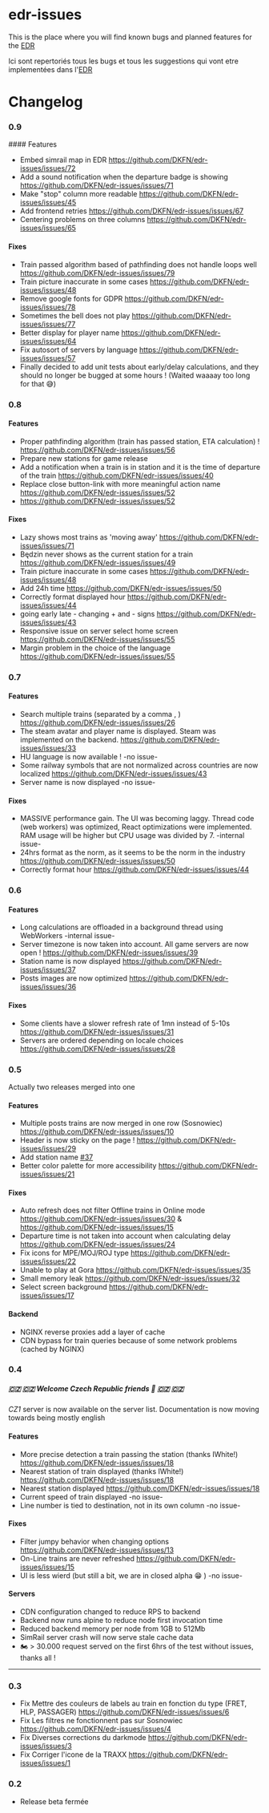 # edr-issues

This is the place where you will find known bugs and planned features for the [EDR](https://edr.deadlykungfu.ninja/)

Ici sont repertoriés tous les bugs et tous les suggestions qui vont etre implementées dans l'[EDR](https://edr.deadlykungfu.ninja/)

# Changelog

### 0.9
#### Features
- Embed simrail map in EDR https://github.com/DKFN/edr-issues/issues/72
- Add a sound notification when the departure badge is showing https://github.com/DKFN/edr-issues/issues/71
- Make "stop" column more readable https://github.com/DKFN/edr-issues/issues/45
- Add frontend retries https://github.com/DKFN/edr-issues/issues/67
- Centering problems on three columns https://github.com/DKFN/edr-issues/issues/65

#### Fixes
- Train passed algorithm based of pathfinding does not handle loops well https://github.com/DKFN/edr-issues/issues/79
- Train picture inaccurate in some cases https://github.com/DKFN/edr-issues/issues/48
- Remove google fonts for GDPR https://github.com/DKFN/edr-issues/issues/78
- Sometimes the bell does not play https://github.com/DKFN/edr-issues/issues/77
- Better display for player name https://github.com/DKFN/edr-issues/issues/64
- Fix autosort of servers by language https://github.com/DKFN/edr-issues/issues/57
- Finally decided to add unit tests about early/delay calculations, and they should no longer be bugged at some hours ! (Waited waaaay too long for that 😅)


### 0.8
#### Features
- Proper pathfinding algorithm (train has passed station, ETA calculation) ! https://github.com/DKFN/edr-issues/issues/56
- Prepare new stations for game release
- Add a notification when a train is in station and it is the time of departure of the train https://github.com/DKFN/edr-issues/issues/40
- Replace close button-link with more meaningful action name https://github.com/DKFN/edr-issues/issues/52
- https://github.com/DKFN/edr-issues/issues/52

#### Fixes
- Lazy shows most trains as 'moving away' https://github.com/DKFN/edr-issues/issues/71
- Będzin never shows as the current station for a train https://github.com/DKFN/edr-issues/issues/49
- Train picture inaccurate in some cases https://github.com/DKFN/edr-issues/issues/48
- Add 24h time https://github.com/DKFN/edr-issues/issues/50
- Correctly format displayed hour https://github.com/DKFN/edr-issues/issues/44
- going early late - changing + and - signs https://github.com/DKFN/edr-issues/issues/43
- Responsive issue on server select home screen https://github.com/DKFN/edr-issues/issues/55
- Margin problem in the choice of the language https://github.com/DKFN/edr-issues/issues/55

### 0.7

#### Features
- Search multiple trains (separated by a comma , ) https://github.com/DKFN/edr-issues/issues/26
- The steam avatar and player name is displayed. Steam was implemented on the backend. https://github.com/DKFN/edr-issues/issues/33
- HU language is now available ! -no issue-
- Some railway symbols that are not normalized across countries are now localized https://github.com/DKFN/edr-issues/issues/43
- Server name is now displayed -no issue-

#### Fixes

- MASSIVE performance gain. The UI was becoming laggy. Thread code (web workers) was optimized, React optimizations were implemented. RAM usage will be higher but CPU usage was divided by 7. -internal issue-
- 24hrs format as the norm, as it seems to be the norm in the industry https://github.com/DKFN/edr-issues/issues/50
- Correctly format hour https://github.com/DKFN/edr-issues/issues/44

### 0.6

#### Features

- Long calculations are offloaded in a background thread using WebWorkers -internal issue-
- Server timezone is now taken into account. All game servers are now open ! https://github.com/DKFN/edr-issues/issues/39 
- Station name is now displayed https://github.com/DKFN/edr-issues/issues/37
- Posts images are now optimized https://github.com/DKFN/edr-issues/issues/36

#### Fixes
- Some clients have a slower refresh rate of 1mn instead of 5-10s https://github.com/DKFN/edr-issues/issues/31
- Servers are ordered depending on locale choices https://github.com/DKFN/edr-issues/issues/28


### 0.5

Actually two releases merged into one

#### Features

- Multiple posts trains are now merged in one row (Sosnowiec) https://github.com/DKFN/edr-issues/issues/10
- Header is now sticky on the page ! https://github.com/DKFN/edr-issues/issues/29
- Add station name [#37](https://github.com/DKFN/edr-issues/issues/37)
- Better color palette for more accessibility https://github.com/DKFN/edr-issues/issues/21


#### Fixes
- Auto refresh does not filter Offline trains in Online mode https://github.com/DKFN/edr-issues/issues/30 & https://github.com/DKFN/edr-issues/issues/15
- Departure time is not taken into account when calculating delay https://github.com/DKFN/edr-issues/issues/24
- Fix icons for MPE/MOJ/ROJ type https://github.com/DKFN/edr-issues/issues/22
- Unable to play at Gora https://github.com/DKFN/edr-issues/issues/35
- Small memory leak https://github.com/DKFN/edr-issues/issues/32
- Select screen background https://github.com/DKFN/edr-issues/issues/17

#### Backend
- NGINX reverse proxies add a layer of cache
- CDN bypass for train queries because of some network problems (cached by NGINX)

### 0.4

##### :czech_republic: :czech_republic: Welcome Czech Republic friends :partying_face: :czech_republic: :czech_republic:

_CZ1_ server is now available on the server list.
Documentation is now moving towards being mostly english


#### Features
- More precise detection a train passing the station (thanks IWhite!) https://github.com/DKFN/edr-issues/issues/18
- Nearest station of train displayed (thanks IWhite!) https://github.com/DKFN/edr-issues/issues/18
- Nearest station displayed https://github.com/DKFN/edr-issues/issues/18
- Current speed of train displayed -no issue-
- Line number is tied to destination, not in its own column -no issue-

#### Fixes
- Filter jumpy behavior when changing options https://github.com/DKFN/edr-issues/issues/13
- On-Line trains are never refreshed https://github.com/DKFN/edr-issues/issues/15
- UI is less wierd (but still a bit, we are in closed alpha :grin: ) -no issue-

#### Servers
- CDN configuration changed to reduce RPS to backend
- Backend now runs alpine to reduce node first invocation time
- Reduced backend memory per node from 1GB to 512Mb
- SimRail server crash will now serve stale cache data
- :motorcycle: > 30.000 request served on the first 6hrs of the test without issues, thanks all !

-------

### 0.3
- Fix Mettre des couleurs de labels au train en fonction du type (FRET, HLP, PASSAGER) https://github.com/DKFN/edr-issues/issues/6
- Fix Les filtres ne fonctionnent pas sur Sosnowiec https://github.com/DKFN/edr-issues/issues/4 
- Fix Diverses corrections du darkmode https://github.com/DKFN/edr-issues/issues/3
- Fix Corriger l'icone de la TRAXX https://github.com/DKFN/edr-issues/issues/1

### 0.2
- Release beta fermée
